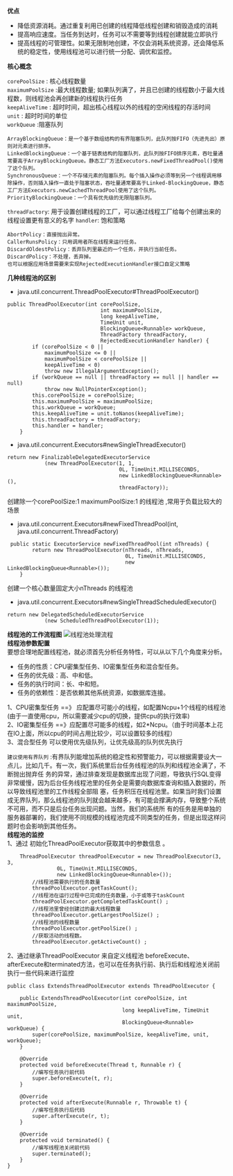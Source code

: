 **优点**

- 降低资源消耗。通过重复利用已创建的线程降低线程创建和销毁造成的消耗
- 提高响应速度。当任务到达时，任务可以不需要等到线程创建就能立即执行
- 提高线程的可管理性。如果无限制地创建，不仅会消耗系统资源，还会降低系统的稳定性，使用线程池可以进行统一分配、调优和监控。

**核心概念**

`corePoolSize` : 核心线程数量  
`maximumPoolSize` :最大线程数量; 如果队列满了，并且已创建的线程数小于最大线程数，则线程池会再创建新的线程执行任务  
`keepAliveTime` : 超时时间，超出核心线程以外的线程的空闲线程的存活时间  
`unit` : 超时时间的单位  
`workQueue` :阻塞队列

    ArrayBlockingQueue：是一个基于数组结构的有界阻塞队列，此队列按FIFO（先进先出）原则对元素进行排序。
    LinkedBlockingQueue：一个基于链表结构的阻塞队列，此队列按FIFO排序元素，吞吐量通常要高于ArrayBlockingQueue。静态工厂方法Executors.newFixedThreadPool()使用了这个队列。
    SynchronousQueue：一个不存储元素的阻塞队列。每个插入操作必须等到另一个线程调用移除操作，否则插入操作一直处于阻塞状态，吞吐量通常要高于Linked-BlockingQueue，静态工厂方法Executors.newCachedThreadPool使用了这个队列。
    PriorityBlockingQueue：一个具有优先级的无限阻塞队列。

`threadFactory`: 用于设置创建线程的工厂，可以通过线程工厂给每个创建出来的线程设置更有意义的名字
`handler`: 饱和策略

    AbortPolicy：直接抛出异常。
    CallerRunsPolicy：只用调用者所在线程来运行任务。
    DiscardOldestPolicy：丢弃队列里最近的一个任务，并执行当前任务。
    DiscardPolicy：不处理，丢弃掉。
    也可以根据应用场景需要来实现RejectedExecutionHandler接口自定义策略

**几种线程池的区别**
- java.util.concurrent.ThreadPoolExecutor#ThreadPoolExecutor()
```
public ThreadPoolExecutor(int corePoolSize, 
                              int maximumPoolSize,
                              long keepAliveTime,
                              TimeUnit unit,
                              BlockingQueue<Runnable> workQueue,
                              ThreadFactory threadFactory,
                              RejectedExecutionHandler handler) {
        if (corePoolSize < 0 ||
            maximumPoolSize <= 0 ||
            maximumPoolSize < corePoolSize ||
            keepAliveTime < 0)
            throw new IllegalArgumentException();
        if (workQueue == null || threadFactory == null || handler == null)
            throw new NullPointerException();
        this.corePoolSize = corePoolSize;
        this.maximumPoolSize = maximumPoolSize;
        this.workQueue = workQueue;
        this.keepAliveTime = unit.toNanos(keepAliveTime);
        this.threadFactory = threadFactory;
        this.handler = handler;
    }
```
- java.util.concurrent.Executors#newSingleThreadExecutor()
```
return new FinalizableDelegatedExecutorService
            (new ThreadPoolExecutor(1, 1,
                                    0L, TimeUnit.MILLISECONDS,
                                    new LinkedBlockingQueue<Runnable>(),
                                    threadFactory));
```
创建除一个corePoolSize:1 maximumPoolSize:1 的线程池 ,常用于负载比较大的场景
- java.util.concurrent.Executors#newFixedThreadPool(int, java.util.concurrent.ThreadFactory)
```
 public static ExecutorService newFixedThreadPool(int nThreads) {
        return new ThreadPoolExecutor(nThreads, nThreads,
                                      0L, TimeUnit.MILLISECONDS,
                                      new LinkedBlockingQueue<Runnable>());
    }
```
创建一个核心数量固定大小nThreads 的线程池
- java.util.concurrent.Executors#newSingleThreadScheduledExecutor()
```agsl
return new DelegatedScheduledExecutorService
            (new ScheduledThreadPoolExecutor(1));
```
**线程池的工作流程图**
![线程池处理流程](./images/线程池--基础001.png)  
**线程池参数配置**  
要想合理地配置线程池，就必须首先分析任务特性，可以从以下几个角度来分析。
- 任务的性质：CPU密集型任务、IO密集型任务和混合型任务。
- 任务的优先级：高、中和低。
- 任务的执行时间：长、中和短。
- 任务的依赖性：是否依赖其他系统资源，如数据库连接。

1、CPU密集型任务 ==》 应配置尽可能小的线程，如配置Ncpu+1个线程的线程池 (由于一直使用cpu，所以需要减少cpu的切换，提供cpu的执行效率)  
2、IO密集型任务 ==》应配置尽可能多的线程，如2*Ncpu。（由于时间基本上花在IO上面，所以cpu的时间占用比较少，可以设置较多的线程）  
3、混合型任务 可以使用优先级队列，让优先级高的队列优先执行

`建议使用有界队列` :有界队列能增加系统的稳定性和预警能力，可以根据需要设大一点儿，比如几千。有一次，我们系统里后台任务线程池的队列和线程池全满了，不断抛出抛弃任
务的异常，通过排查发现是数据库出现了问题，导致执行SQL变得非常缓慢，因为后台任务线程池里的任务全是需要向数据库查询和插入数据的，所以导致线程池里的工作线程全部阻
塞，任务积压在线程池里。如果当时我们设置成无界队列，那么线程池的队列就会越来越多，有可能会撑满内存，导致整个系统不可用，而不只是后台任务出现问题。当然，我们的系统所
有的任务是用单独的服务器部署的，我们使用不同规模的线程池完成不同类型的任务，但是出现这样问题时也会影响到其他任务。  
**线程池的监控**  
1、通过 初始化ThreadPoolExecutor获取其中的参数信息 。
```agsl
    ThreadPoolExecutor threadPoolExecutor = new ThreadPoolExecutor(3, 3,
                0L, TimeUnit.MILLISECONDS,
                new LinkedBlockingQueue<Runnable>());
        //线程池需要执行的任务数量
        threadPoolExecutor.getTaskCount();
        //线程池在运行过程中已完成的任务数量，小于或等于taskCount
        threadPoolExecutor.getCompletedTaskCount() ;
        //线程池里曾经创建过的最大线程数量
        threadPoolExecutor.getLargestPoolSize() ;
        //线程池的线程数量
        threadPoolExecutor.getPoolSize() ;
        //获取活动的线程数。
        threadPoolExecutor.getActiveCount() ;

```
2、通过继承ThreadPoolExecutor 来自定义线程池 beforeExecute、afterExecute和terminated方法，也可以在任务执行前、执行后和线程池关闭前执行一些代码来进行监控
```agsl
public class ExtendsThreadPoolExecutor extends ThreadPoolExecutor {

    public ExtendsThreadPoolExecutor(int corePoolSize, int maximumPoolSize,
                                     long keepAliveTime, TimeUnit unit,
                                     BlockingQueue<Runnable> workQueue) {
        super(corePoolSize, maximumPoolSize, keepAliveTime, unit, workQueue);
    }

    @Override
    protected void beforeExecute(Thread t, Runnable r) {
        //编写任务执行前代码
        super.beforeExecute(t, r);
    }

    @Override
    protected void afterExecute(Runnable r, Throwable t) {
        //编写任务执行后代码
        super.afterExecute(r, t);
    }

    @Override
    protected void terminated() {
        //编写线程池关闭前代码
        super.terminated();
    }
}

```